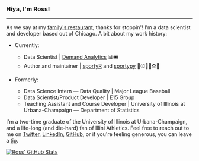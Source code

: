 ### Hiya, I'm Ross!
<hr>

As we say at my [family's restaurant](https://www.superdawg.com), thanks for stoppin'! I'm a data scientist and developer based out of Chicago. A bit about my work history:

- Currently:
  - Data Scientist | [Demand Analytics](https://demandanalytics.io) 📊🎟
  - Author and maintainer | [sportyR](https://www.github.com/sportsdataverse/sportyR) and [sportypy](https://www.github.com/sportsdataverse/sportypy) 🏀⚾️🏈🏒⚽️🎾
  
- Formerly:
  - Data Science Intern &mdash; Data Quality | Major League Baseball
  - Data Scientist/Product Developer | E15 Group
  - Teaching Assistant and Course Developer | University of Illinois at Urbana-Champaign &mdash; Department of Statistics

I'm a two-time graduate of the University of Illinois at Urbana-Champaign, and a life-long (and die-hard) fan of Illini Athletics. Feel free to reach out to me on [Twitter](https://www.twitter.com/rossdrucker9), [LinkedIn](https://www.linkedin.com/in/ross-drucker), [GitHub](https://www.github.com/rossdrucker), or if you're feeling generous, you can leave a [tip](https://ko-fi.com/rossdrucker).
 
[![Ross' GitHub Stats](https://github-readme-stats.vercel.app/api?username=rossdrucker&show_icons=true)](https://github.com/rossdrucker)

<!--
**rossdrucker/rossdrucker** is a ✨ _special_ ✨ repository because its `README.md` (this file) appears on your GitHub profile.

Here are some ideas to get you started:

- 🔭 I’m currently working on ...
- 🌱 I’m currently learning ...
- 👯 I’m looking to collaborate on ...
- 🤔 I’m looking for help with ...
- 💬 Ask me about ...
- 📫 How to reach me: ...
- 😄 Pronouns: ...
- ⚡ Fun fact: ...
-->
